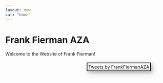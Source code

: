 ```yaml
---
layout: new
cat: "home"
---
```

<style>
.twitter {
	margin: 5px 50px 5px 10px;
	padding: 3px;
	border: 2px solid Black;
	float: right;
	box-shadow: 4px 4px 8px 0 rgba(0, 0, 0, 0.2), 6px 6px 20px 0 rgba(0, 0, 0, 0.19);
}
</style>

<h1>Frank Fierman AZA </h1>
<div class="welcome"><p>
Welcome to the Website of Frank Fierman!
</p> </div>

<!-- Twitter Timeline -->
<div class="twitter">
<a class="twitter-timeline" data-width="400" data-height="750" data-theme="light" href="https://twitter.com/FrankFiermanAZA">Tweets by FrankFiermanAZA</a> <script async src="//platform.twitter.com/widgets.js" charset="utf-8"></script>
</div>


